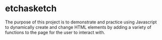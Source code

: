 # etchasketch
The purpose of this project is to demonstrate and practice using Javascript to dynamically create and change HTML elements by adding a variety of functions to the page for the user to interact with.